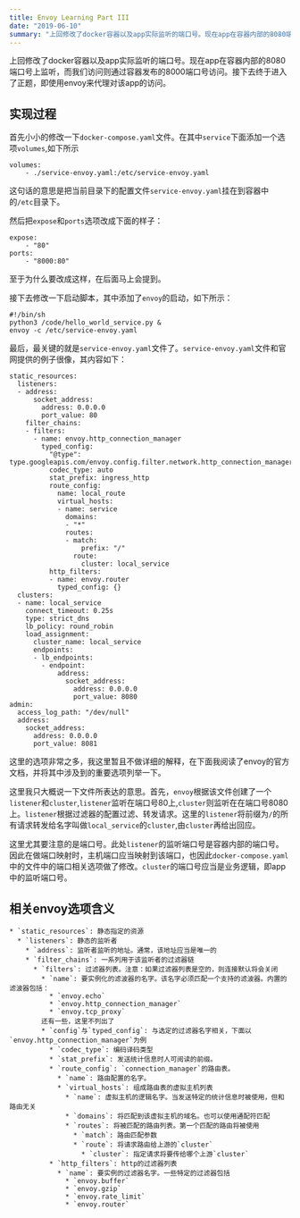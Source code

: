 ```yaml
---
title: Envoy Learning Part III
date: "2019-06-10"
summary: "上回修改了docker容器以及app实际监听的端口号。现在app在容器内部的8080端口号上监听，而我们访问则通过容器发布的8000端口号访问。接下去终于进入了正题，即使用envoy来代理对该app的访问" 
---
```

上回修改了docker容器以及app实际监听的端口号。现在app在容器内部的8080端口号上监听，而我们访问则通过容器发布的8000端口号访问。接下去终于进入了正题，即使用envoy来代理对该app的访问。  

## 实现过程
首先小小的修改一下`docker-compose.yaml`文件。在其中`service`下面添加一个选项`volumes`,如下所示  
```
volumes:
    - ./service-envoy.yaml:/etc/service-envoy.yaml
```
这句话的意思是把当前目录下的配置文件`service-envoy.yaml`挂在到容器中的`/etc`目录下。

然后把`expose`和`ports`选项改成下面的样子：  
```
expose:
    - "80"
ports:
    - "8000:80"
```

至于为什么要改成这样，在后面马上会提到。

接下去修改一下启动脚本，其中添加了`envoy`的启动，如下所示：  
```
#!/bin/sh
python3 /code/hello_world_service.py &
envoy -c /etc/service-envoy.yaml
```

最后，最关键的就是`service-envoy.yaml`文件了。`service-envoy.yaml`文件和官网提供的例子很像，其内容如下：  
```
static_resources:
  listeners:
  - address:
      socket_address:
        address: 0.0.0.0
        port_value: 80
    filter_chains:
    - filters:
      - name: envoy.http_connection_manager
        typed_config:
          "@type": type.googleapis.com/envoy.config.filter.network.http_connection_manager.v2.HttpConnectionManager
          codec_type: auto
          stat_prefix: ingress_http
          route_config:
            name: local_route
            virtual_hosts:
            - name: service
              domains:
              - "*"
              routes:
              - match:
                  prefix: "/"
                route:
                  cluster: local_service
          http_filters:
          - name: envoy.router
            typed_config: {}
  clusters:
  - name: local_service
    connect_timeout: 0.25s
    type: strict_dns
    lb_policy: round_robin
    load_assignment:
      cluster_name: local_service
      endpoints:
      - lb_endpoints:
        - endpoint:
            address:
              socket_address:
                address: 0.0.0.0
                port_value: 8080
admin:
  access_log_path: "/dev/null"
  address:
    socket_address:
      address: 0.0.0.0
      port_value: 8081
```  
这里的选项非常之多，我这里暂且不做详细的解释，在下面我阅读了envoy的官方文档，并将其中涉及到的重要选项列举一下。  

这里我只大概说一下文件所表达的意思。首先，`envoy`根据该文件创建了一个`listener`和`cluster`,`listener`监听在端口号80上,`cluster`则监听在在端口号8080上。`listener`根据过滤器的配置过滤、转发请求。这里的`listener`将前缀为`/`的所有请求转发给名字叫做`local_service`的`cluster`,由`cluster`再给出回应。  

这里尤其要注意的是端口号。此处`listener`的监听端口号是容器内部的端口号。因此在做端口映射时，主机端口应当映射到该端口，也因此`docker-compose.yaml`中的文件中的端口相关选项做了修改。`cluster`的端口号应当是业务逻辑，即app中的监听端口号。  

## 相关envoy选项含义  

```
* `static_resources`: 静态指定的资源  
  * `listeners`: 静态的监听者
    * `address`: 监听者监听的地址。通常，该地址应当是唯一的  
    * `filter_chains`: 一系列用于该监听者的过滤器链  
      * `filters`: 过滤器列表。注意：如果过滤器列表是空的，则连接默认将会关闭  
        * `name`: 要实例化的滤波器的名字。该名字必须匹配一个支持的滤波器。内置的滤波器包括：  
          * `envoy.echo`  
          * `envoy.http_connection_manager`  
          * `envoy.tcp_proxy`
        还有一些，这里不列出了  
        * `config`与`typed_config`: 与选定的过滤器名字相关，下面以`envoy.http_connection_manager`为例  
          * `codec_type`: 编码译码类型  
          * `stat_prefix`: 发送统计信息时人可阅读的前缀。  
          * `route_config`: `connection_manager`的路由表。  
            * `name`: 路由配置的名字。  
            * `virtual_hosts`: 组成路由表的虚拟主机列表  
              * `name`: 虚拟主机的逻辑名字。当发送特定的统计信息时被使用，但和路由无关  
              * `domains`: 将匹配到该虚拟主机的域名。也可以使用通配符匹配  
              * `routes`: 将被匹配的路由列表。第一个匹配的路由将被使用  
                * `match`: 路由匹配参数  
                * `route`: 将请求路由给上游的`cluster`  
                  * `cluster`: 指定请求将要传给哪个上游`cluster`  
          * `http_filters`: http的过滤器列表  
            * `name`: 要实例的过滤器名字。一些特定的过滤器包括  
              * `envoy.buffer`  
              * `envoy.gzip`  
              * `envoy.rate_limit`  
              * `envoy.router`  
```
